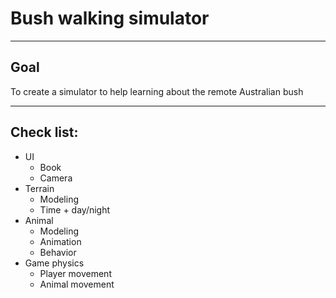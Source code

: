 # Bush walking simulator 

---

## Goal 

To create a simulator to help learning about the remote Australian bush 

---

## Check list: 

* UI 
    * Book 
    * Camera 
* Terrain 
    * Modeling 
    * Time + day/night 
* Animal 
    * Modeling 
    * Animation 
    * Behavior 
* Game physics 
    * Player movement 
    * Animal movement 

